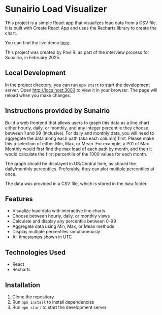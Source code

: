 # Sunairio Load Visualizer

This project is a simple React app that visualizes load data from a CSV file. It is built with Create React App and uses the Recharts library to create the chart.

You can find the live demo [here](https://prannulu.github.io/sunairio/).

This project was created by Pavi R. as part of the interview process for Sunairio, in February 2025.

## Local Development

In the project directory, you can run `npm start` to start the development server. Open [http://localhost:3000](http://localhost:3000) to view it in your browser. The page will reload when you make changes.

## Instructions provided by Sunairio

Build a web frontend that allows users to graph this data as a line chart either hourly, daily, or monthly, and any integer percentile they choose, between 1 and 99 (inclusive). For daily and monthly data, you will need to aggregate the data along each path (aka each column) first. Please make this a selection of either Min, Max, or Mean. For example, a P01 of Max Monthly would first find the max load of each path by month, and then it would calculate the first percentile of the 1000 values for each month.

The graph should be displayed in US/Central time, as should the daily/monthly percentiles. Preferably, they can plot multiple percentiles at once.

The data was provided in a CSV file, which is stored in the `data` folder.

## Features
- Visualize load data with interactive line charts
- Choose between hourly, daily, or monthly views
- Calculate and display any percentile between 0-99
- Aggregate data using Min, Max, or Mean methods
- Display multiple percentiles simultaneously
- All timestamps shown in UTC

## Technologies Used
- React
- Recharts

## Installation
1. Clone the repository
2. Run `npm install` to install dependencies
3. Run `npm start` to start the development server

